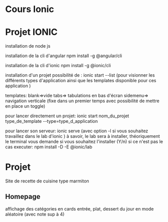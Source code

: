 # Cours Ionic

# Projet IONIC

installation de node js

installation de la cli d'angular
npm install -g @angular/cli

installation de la cli d'ionic
npm install -g @ionic/cli

installation d'un projet
possibilité de : ionic start --list (pour visionner les différents types d'application ainsi que les templates disponible pour ces application )

templates: blank=>vide 
           tabs=> tabulations en bas d'écran
           sidemenu=> navigation verticale (fixe dans un premier temps avec possibilité de mettre en place un toggle)

pour lancer directement un projet:
ionic start nom_du_projet type_de_template --type=type_d_application

pour lancer son serveur:
ionic serve (avec option -l si vous souhaitez travaillez dans le lab d'ionic )
à savoir, le lab sera à installer, théoriquement le terminal vous demande si vous souhaitez l'installer (Y/n)
si ce n'est pas le cas executer:
npm install -D -E @ionic/lab


# Projet

Site de recette de cuisine type marmiton

## Homepage
affichage des catégories en cards
entrée, plat, dessert du jour en mode aléatoire (avec note sup à 4)
